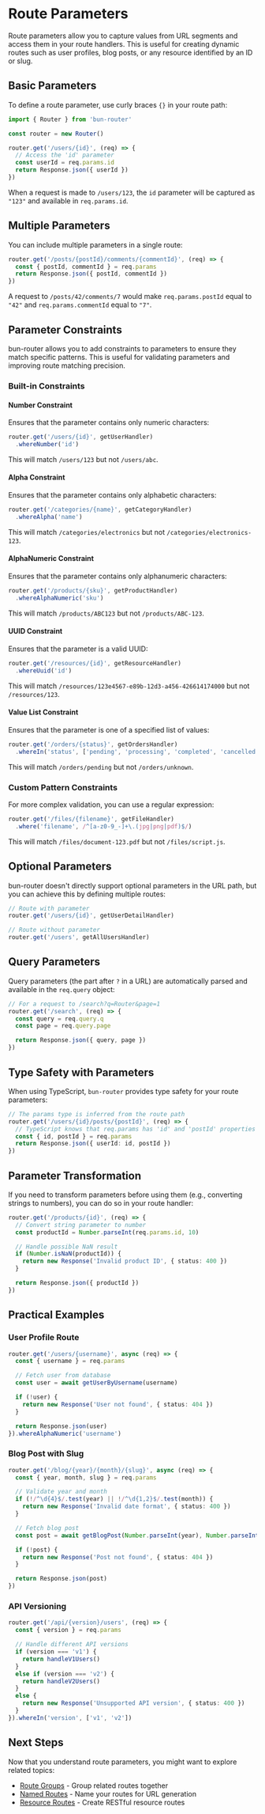 # Route Parameters

Route parameters allow you to capture values from URL segments and access them in your route handlers. This is useful for creating dynamic routes such as user profiles, blog posts, or any resource identified by an ID or slug.

## Basic Parameters

To define a route parameter, use curly braces `{}` in your route path:

```typescript
import { Router } from 'bun-router'

const router = new Router()

router.get('/users/{id}', (req) => {
  // Access the 'id' parameter
  const userId = req.params.id
  return Response.json({ userId })
})
```

When a request is made to `/users/123`, the `id` parameter will be captured as `"123"` and available in `req.params.id`.

## Multiple Parameters

You can include multiple parameters in a single route:

```typescript
router.get('/posts/{postId}/comments/{commentId}', (req) => {
  const { postId, commentId } = req.params
  return Response.json({ postId, commentId })
})
```

A request to `/posts/42/comments/7` would make `req.params.postId` equal to `"42"` and `req.params.commentId` equal to `"7"`.

## Parameter Constraints

bun-router allows you to add constraints to parameters to ensure they match specific patterns. This is useful for validating parameters and improving route matching precision.

### Built-in Constraints

#### Number Constraint

Ensures that the parameter contains only numeric characters:

```typescript
router.get('/users/{id}', getUserHandler)
  .whereNumber('id')
```

This will match `/users/123` but not `/users/abc`.

#### Alpha Constraint

Ensures that the parameter contains only alphabetic characters:

```typescript
router.get('/categories/{name}', getCategoryHandler)
  .whereAlpha('name')
```

This will match `/categories/electronics` but not `/categories/electronics-123`.

#### AlphaNumeric Constraint

Ensures that the parameter contains only alphanumeric characters:

```typescript
router.get('/products/{sku}', getProductHandler)
  .whereAlphaNumeric('sku')
```

This will match `/products/ABC123` but not `/products/ABC-123`.

#### UUID Constraint

Ensures that the parameter is a valid UUID:

```typescript
router.get('/resources/{id}', getResourceHandler)
  .whereUuid('id')
```

This will match `/resources/123e4567-e89b-12d3-a456-426614174000` but not `/resources/123`.

#### Value List Constraint

Ensures that the parameter is one of a specified list of values:

```typescript
router.get('/orders/{status}', getOrdersHandler)
  .whereIn('status', ['pending', 'processing', 'completed', 'cancelled'])
```

This will match `/orders/pending` but not `/orders/unknown`.

### Custom Pattern Constraints

For more complex validation, you can use a regular expression:

```typescript
router.get('/files/{filename}', getFileHandler)
  .where('filename', /^[a-z0-9_-]+\.(jpg|png|pdf)$/)
```

This will match `/files/document-123.pdf` but not `/files/script.js`.

## Optional Parameters

bun-router doesn't directly support optional parameters in the URL path, but you can achieve this by defining multiple routes:

```typescript
// Route with parameter
router.get('/users/{id}', getUserDetailHandler)

// Route without parameter
router.get('/users', getAllUsersHandler)
```

## Query Parameters

Query parameters (the part after `?` in a URL) are automatically parsed and available in the `req.query` object:

```typescript
// For a request to /search?q=Router&page=1
router.get('/search', (req) => {
  const query = req.query.q
  const page = req.query.page

  return Response.json({ query, page })
})
```

## Type Safety with Parameters

When using TypeScript, `bun-router` provides type safety for your route parameters:

```typescript
// The params type is inferred from the route path
router.get('/users/{id}/posts/{postId}', (req) => {
  // TypeScript knows that req.params has 'id' and 'postId' properties
  const { id, postId } = req.params
  return Response.json({ userId: id, postId })
})
```

## Parameter Transformation

If you need to transform parameters before using them (e.g., converting strings to numbers), you can do so in your route handler:

```typescript
router.get('/products/{id}', (req) => {
  // Convert string parameter to number
  const productId = Number.parseInt(req.params.id, 10)

  // Handle possible NaN result
  if (Number.isNaN(productId)) {
    return new Response('Invalid product ID', { status: 400 })
  }

  return Response.json({ productId })
})
```

## Practical Examples

### User Profile Route

```typescript
router.get('/users/{username}', async (req) => {
  const { username } = req.params

  // Fetch user from database
  const user = await getUserByUsername(username)

  if (!user) {
    return new Response('User not found', { status: 404 })
  }

  return Response.json(user)
}).whereAlphaNumeric('username')
```

### Blog Post with Slug

```typescript
router.get('/blog/{year}/{month}/{slug}', async (req) => {
  const { year, month, slug } = req.params

  // Validate year and month
  if (!/^\d{4}$/.test(year) || !/^\d{1,2}$/.test(month)) {
    return new Response('Invalid date format', { status: 400 })
  }

  // Fetch blog post
  const post = await getBlogPost(Number.parseInt(year), Number.parseInt(month), slug)

  if (!post) {
    return new Response('Post not found', { status: 404 })
  }

  return Response.json(post)
})
```

### API Versioning

```typescript
router.get('/api/{version}/users', (req) => {
  const { version } = req.params

  // Handle different API versions
  if (version === 'v1') {
    return handleV1Users()
  }
  else if (version === 'v2') {
    return handleV2Users()
  }
  else {
    return new Response('Unsupported API version', { status: 400 })
  }
}).whereIn('version', ['v1', 'v2'])
```

## Next Steps

Now that you understand route parameters, you might want to explore related topics:

- [Route Groups](/features/route-groups) - Group related routes together
- [Named Routes](/features/named-routes) - Name your routes for URL generation
- [Resource Routes](/features/resource-routes) - Create RESTful resource routes
